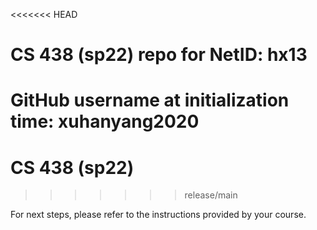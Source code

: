 <<<<<<< HEAD
# CS 438 (sp22) repo for NetID: hx13

GitHub username at initialization time: xuhanyang2020
=======
# CS 438 (sp22)
>>>>>>> release/main

For next steps, please refer to the instructions provided by your course.
